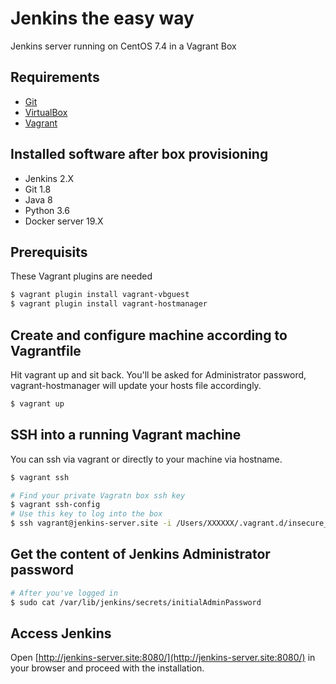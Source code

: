 # Jenkins the easy way

Jenkins server running on CentOS 7.4 in a Vagrant Box

## Requirements

* [Git](https://git-scm.com/)
* [VirtualBox](https://www.virtualbox.org/)
* [Vagrant](https://www.vagrantup.com/)

## Installed software after box provisioning

* Jenkins 2.X
* Git 1.8
* Java 8
* Python 3.6
* Docker server 19.X

## Prerequisits

These Vagrant plugins are needed

```bash
$ vagrant plugin install vagrant-vbguest
$ vagrant plugin install vagrant-hostmanager

```

## Create and configure machine according to Vagrantfile

Hit vagrant up and sit back. You'll be asked for Administrator password, vagrant-hostmanager will update your hosts file accordingly.

```bash
$ vagrant up
```

## SSH into a running Vagrant machine

You can ssh via vagrant or directly to your machine via hostname.

```bash
$ vagrant ssh
```

```bash
# Find your private Vagratn box ssh key
$ vagrant ssh-config
# Use this key to log into the box
$ ssh vagrant@jenkins-server.site -i /Users/XXXXXX/.vagrant.d/insecure_private_key
```

## Get the content of Jenkins Administrator password

```bash
# After you've logged in
$ sudo cat /var/lib/jenkins/secrets/initialAdminPassword
```

## Access Jenkins

Open [http://jenkins-server.site:8080/](http://jenkins-server.site:8080/) in your browser and proceed with the installation.
